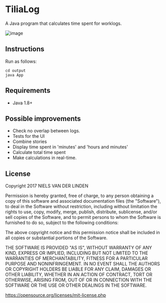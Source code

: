 # TiliaLog

A Java program that calculates time spent for worklogs.

![image](https://s28.postimg.org/pv1rq5yct/tilialog_0_1_reduced.png)

## Instructions

Run as follows:

    cd output
    java App

## Requirements

* Java 1.8+

## Possible improvements

* Check no overlap between logs.
* Tests for the UI
* Combine stories
* Display time spent in 'minutes' and 'hours and minutes'
* Calculate total time spent
* Make calculations in real-time.

## License

Copyright 2017 NIELS VAN DER LINDEN

Permission is hereby granted, free of charge, to any person obtaining a copy of this software and associated documentation files (the "Software"), to deal in the Software without restriction, including without limitation the rights to use, copy, modify, merge, publish, distribute, sublicense, and/or sell copies of the Software, and to permit persons to whom the Software is furnished to do so, subject to the following conditions:

The above copyright notice and this permission notice shall be included in all copies or substantial portions of the Software.

THE SOFTWARE IS PROVIDED "AS IS", WITHOUT WARRANTY OF ANY KIND, EXPRESS OR IMPLIED, INCLUDING BUT NOT LIMITED TO THE WARRANTIES OF MERCHANTABILITY, FITNESS FOR A PARTICULAR PURPOSE AND NONINFRINGEMENT. IN NO EVENT SHALL THE AUTHORS OR COPYRIGHT HOLDERS BE LIABLE FOR ANY CLAIM, DAMAGES OR OTHER LIABILITY, WHETHER IN AN ACTION OF CONTRACT, TORT OR OTHERWISE, ARISING FROM, OUT OF OR IN CONNECTION WITH THE SOFTWARE OR THE USE OR OTHER DEALINGS IN THE SOFTWARE.

https://opensource.org/licenses/mit-license.php
